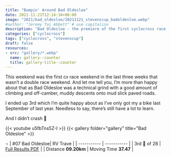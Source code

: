 ```yaml
---
title: "Bumpin' Around Bad Oldesloe"
date: 2021-11-21T12:14:34+06:00
image: "2021/bad_oldesloe/20211121_stevenscup_badoldesloe.webp"
#author: "Jeremy Tai Abbett" # use capitalize
description: "Bad Oldesloe - the premiere of the first cyclocross race in Bad Oldesloe."
categories: ["cyclocross"]
tags: ["cyclocross", "stevenscup"]
draft: false
resources: 
- src: "gallery/*.webp"
  name: gallery-:counter
  title: gallery-title-:counter
---
```


This weekend was the first cx race weekend in the last three weeks that wasn’t a double race weekend. And let me tell you, I’m more than happy about that as Bad Oldesloe was a technical grind with a good amount of climbing and off-camber, muddy descents onto mud slick paved roads.

I ended up 3rd which I’m quite happy about as I’ve only got my a bike last September of last year. Needless to say, there’s still have a lot to learn.

And I didn’t crash 🤞

{{< youtube u5fbTns5Z-I >}}
{{< gallery folder="gallery" title="Bad Oldesloe" >}}

 ¬
| #07 Bad Oldesloe| RV Trave |
| ----------- | ----------- |
| 3rd 🥉 of 28 | [Full Results PDF](20211121_07_oldesloe_te.pdf) |
| Distance **09.20km** | Moving Time **37.47** |

